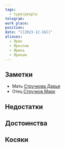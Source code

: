 ```yaml
---
tags:
  - type/people
telegram: 
work place: 
position: 
date: "[[2023-12-16]]"
aliases:
  - Ярик
  - Ярослав
  - Ярика
  - Яриком
---
```

## Заметки
- Мать [Стручкова Дарья](Стручкова%20Дарья.md)
- Отец [Стручков Марк](Стручков%20Марк.md)
## Недостатки


## Достоинства


## Косяки